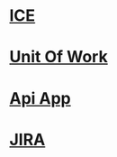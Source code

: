 # [ICE](https://1drv.ms/p/s!AvjFXmTC_Q7Kgus9CQOMK7kIe5d3_w)
# [Unit Of Work](https://1drv.ms/p/s!AvjFXmTC_Q7KgvNkRVXh5i9zrun4BA)
# [Api App](http://aliceice.azurewebsites.net/)
# [JIRA](https://aliceice.atlassian.net)

